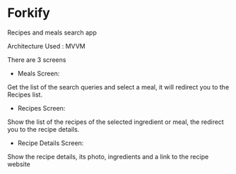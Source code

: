 # Forkify

Recipes and meals search app

Architecture Used : MVVM

There are 3 screens

* Meals Screen:

Get the list of the search queries and select a meal, it will redirect you to the Recipes list.

* Recipes Screen:

Show the list of the recipes of the selected ingredient or meal, the redirect you to the recipe details.

* Recipe Details Screen:

Show the recipe details, its photo, ingredients and a link to the recipe website
